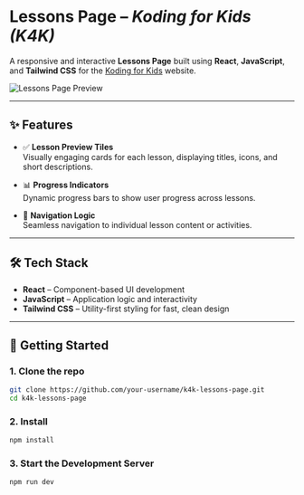 # Lessons Page – *Koding for Kids (K4K)*

A responsive and interactive **Lessons Page** built using **React**, **JavaScript**, and **Tailwind CSS** for the [Koding for Kids](https://k4k.netlify.app/) website.

![Lessons Page Preview](https://github.com/user-attachments/assets/1004f3a7-bfe0-41a6-9259-a387223f6842)

---

## ✨ Features

- ✅ **Lesson Preview Tiles**  
  Visually engaging cards for each lesson, displaying titles, icons, and short descriptions.

- 📊 **Progress Indicators**  
  Dynamic progress bars to show user progress across lessons.

- 🧭 **Navigation Logic**  
  Seamless navigation to individual lesson content or activities.

---

## 🛠️ Tech Stack

- **React** – Component-based UI development  
- **JavaScript** – Application logic and interactivity  
- **Tailwind CSS** – Utility-first styling for fast, clean design

---

## 🚀 Getting Started

### 1. Clone the repo

```bash
git clone https://github.com/your-username/k4k-lessons-page.git
cd k4k-lessons-page
```
### 2. Install

```bash
npm install
```
### 3. Start the Development Server

```bash
npm run dev
